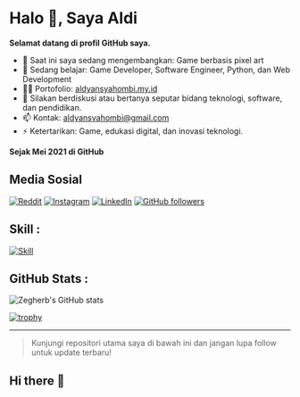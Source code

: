 # Halo 👋, Saya Aldi

**Selamat datang di profil GitHub saya.**

- 🔭 Saat ini saya sedang mengembangkan: Game berbasis pixel art
- 🌱 Sedang belajar: Game Developer, Software Engineer, Python, dan Web Development
- 👨‍💻 Portofolio: [aldyansyahombi.my.id](https://www.aldyansyahombi.my.id)
- 💬 Silakan berdiskusi atau bertanya seputar bidang teknologi, software, dan pendidikan.
- 📫 Kontak: [aldyansyahombi@gmail.com](mailto:aldyansyahombi@email.com)
- ⚡ Ketertarikan: Game, edukasi digital, dan inovasi teknologi.

**Sejak Mei 2021 di GitHub**

## Media Sosial

[![Reddit](https://img.shields.io/badge/Reddit-orange?logo=reddit)](https://www.reddit.com/user/WolverineInfinite670)
[![Instagram](https://img.shields.io/badge/Instagram-E4405F?logo=instagram&logoColor=white)](https://instagram.com/aldiansyahombi)
[![LinkedIn](https://img.shields.io/badge/LinkedIn-blue?logo=linkedin)](https://linkedin.com/in/aldyansyah-ombi-31207b323)
[![GitHub followers](https://img.shields.io/github/followers/zegherb?label=Follow&style=social)](https://github.com/zegherb)

## Skill :

[![Skill](https://skillicons.dev/icons?i=java,python,cpp,godot,cs,unity)](https://skillicons.dev)

## GitHub Stats :
![Zegherb's GitHub stats](https://github-readme-stats.vercel.app/api?username=zegherb&show_icons=true&theme=radical)

[![trophy](https://github-profile-trophy.vercel.app/?username=zegherb&theme=onedark)](https://github.com/ryo-ma/github-profile-trophy)

---

> Kunjungi repositori utama saya di bawah ini dan jangan lupa follow untuk update terbaru!
## Hi there 👋

